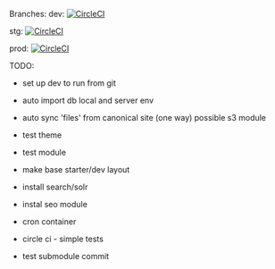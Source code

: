 

Branches:
dev: [![CircleCI](https://circleci.com/gh/scbd/drupal-code-base/tree/dev.svg?style=shield&circle-token=a58506c78edadf94d5268ee9eb5975f720d48580)](https://circleci.com/gh/scbd/drupal-code-base/tree/dev)

stg: [![CircleCI](https://circleci.com/gh/scbd/drupal-code-base/tree/stg.svg?style=shield&circle-token=a58506c78edadf94d5268ee9eb5975f720d48580)](https://circleci.com/gh/scbd/drupal-code-base/tree/stg)

prod: [![CircleCI](https://circleci.com/gh/scbd/drupal-code-base/tree/latest.svg?style=shield&circle-token=a58506c78edadf94d5268ee9eb5975f720d48580)](https://circleci.com/gh/scbd/drupal-code-base/tree/latest)

TODO:

- set up dev to run from git
- auto import db local and server env
- auto sync 'files' from canonical site (one way) possible s3 module

- test theme
- test module

- make base starter/dev layout
- install search/solr
- instal seo module
- cron container

- circle ci - simple tests

- test submodule commit
